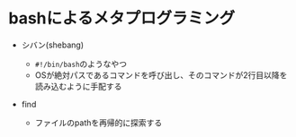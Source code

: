 # bashによるメタプログラミング
- シバン(shebang)
    - `#!/bin/bash`のようなやつ
    - OSが絶対パスであるコマンドを呼び出し、そのコマンドが2行目以降を読み込むように手配する

- find
    - ファイルのpathを再帰的に探索する